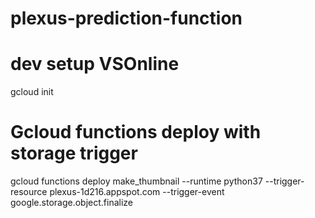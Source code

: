 # plexus-prediction-function

# dev setup VSOnline
gcloud init

# Gcloud functions deploy with storage trigger
gcloud functions deploy make_thumbnail --runtime python37 --trigger-resource plexus-1d216.appspot.com --trigger-event google.storage.object.finalize
